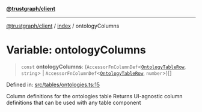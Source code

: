 [**@trustgraph/client**](../../README.md)

***

[@trustgraph/client](../../README.md) / [index](../README.md) / ontologyColumns

# Variable: ontologyColumns

> `const` **ontologyColumns**: (`AccessorFnColumnDef`\<[`OntologyTableRow`](../type-aliases/OntologyTableRow.md), `string`\> \| `AccessorFnColumnDef`\<[`OntologyTableRow`](../type-aliases/OntologyTableRow.md), `number`\>)[]

Defined in: [src/tables/ontologies.ts:15](https://github.com/trustgraph-ai/trustgraph-ts-client/blob/24d0d0886a310c1fecf9e6fc95cd3a24cf32c92e/src/tables/ontologies.ts#L15)

Column definitions for the ontologies table
Returns UI-agnostic column definitions that can be used with any table component
